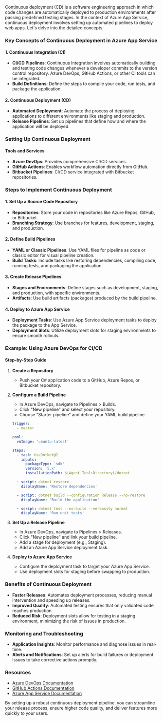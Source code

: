 Continuous deployment (CD) is a software engineering approach in which code changes are automatically deployed to production environments after passing predefined testing stages. In the context of Azure App Service, continuous deployment involves setting up automated pipelines to deploy web apps. Let's delve into the detailed concepts:

### Key Concepts of Continuous Deployment in Azure App Service

#### 1. **Continuous Integration (CI)**

- **CI/CD Pipelines**: Continuous Integration involves automatically building and testing code changes whenever a developer commits to the version control repository. Azure DevOps, GitHub Actions, or other CI tools can be integrated.
- **Build Definitions**: Define the steps to compile your code, run tests, and package the application.

#### 2. **Continuous Deployment (CD)**

- **Automated Deployment**: Automate the process of deploying applications to different environments like staging and production.
- **Release Pipelines**: Set up pipelines that define how and where the application will be deployed.

### Setting Up Continuous Deployment

#### Tools and Services

- **Azure DevOps**: Provides comprehensive CI/CD services.
- **GitHub Actions**: Enables workflow automation directly from GitHub.
- **Bitbucket Pipelines**: CI/CD service integrated with Bitbucket repositories.

### Steps to Implement Continuous Deployment

#### 1. **Set Up a Source Code Repository**

- **Repositories**: Store your code in repositories like Azure Repos, GitHub, or Bitbucket.
- **Branching Strategy**: Use branches for features, development, staging, and production.

#### 2. **Define Build Pipelines**

- **YAML or Classic Pipelines**: Use YAML files for pipeline as code or classic editor for visual pipeline creation.
- **Build Tasks**: Include tasks like restoring dependencies, compiling code, running tests, and packaging the application.

#### 3. **Create Release Pipelines**

- **Stages and Environments**: Define stages such as development, staging, and production, with specific environments.
- **Artifacts**: Use build artifacts (packages) produced by the build pipeline.

#### 4. **Deploy to Azure App Service**

- **Deployment Tasks**: Use Azure App Service deployment tasks to deploy the package to the App Service.
- **Deployment Slots**: Utilize deployment slots for staging environments to ensure smooth rollouts.

### Example: Using Azure DevOps for CI/CD

#### Step-by-Step Guide

1. **Create a Repository**

   - Push your C# application code to a GitHub, Azure Repos, or Bitbucket repository.

2. **Configure a Build Pipeline**

   - In Azure DevOps, navigate to Pipelines > Builds.
   - Click "New pipeline" and select your repository.
   - Choose "Starter pipeline" and define your YAML build pipeline.

   ```yaml
   trigger:
     - master

   pool:
     vmImage: 'ubuntu-latest'

   steps:
     - task: UseDotNet@2
       inputs:
         packageType: 'sdk'
         version: '5.x'
         installationPath: $(Agent.ToolsDirectory)/dotnet

     - script: dotnet restore
       displayName: 'Restore dependencies'

     - script: dotnet build --configuration Release --no-restore
       displayName: 'Build the application'

     - script: dotnet test --no-build --verbosity normal
       displayName: 'Run unit tests'
   ```

3. **Set Up a Release Pipeline**

   - In Azure DevOps, navigate to Pipelines > Releases.
   - Click "New pipeline" and link your build pipeline.
   - Add a stage for deployment (e.g., Staging).
   - Add an Azure App Service deployment task.

4. **Deploy to Azure App Service**
   - Configure the deployment task to target your Azure App Service.
   - Use deployment slots for staging before swapping to production.

### Benefits of Continuous Deployment

- **Faster Releases**: Automates deployment processes, reducing manual intervention and speeding up releases.
- **Improved Quality**: Automated testing ensures that only validated code reaches production.
- **Reduced Risk**: Deployment slots allow for testing in a staging environment, minimizing the risk of issues in production.

### Monitoring and Troubleshooting

- **Application Insights**: Monitor performance and diagnose issues in real-time.
- **Alerts and Notifications**: Set up alerts for build failures or deployment issues to take corrective actions promptly.

### Resources

- [Azure DevOps Documentation](https://docs.microsoft.com/en-us/azure/devops/?view=azure-devops)
- [GitHub Actions Documentation](https://docs.github.com/en/actions)
- [Azure App Service Documentation](https://docs.microsoft.com/en-us/azure/app-service/)

By setting up a robust continuous deployment pipeline, you can streamline your release process, ensure higher code quality, and deliver features more quickly to your users.
